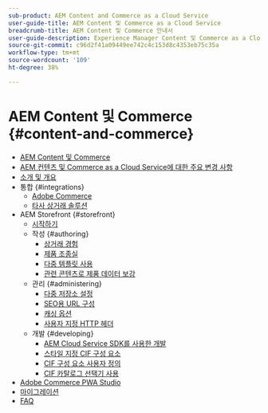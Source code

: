 ```yaml
---
sub-product: AEM Content and Commerce as a Cloud Service
user-guide-title: AEM Content 및 Commerce as a Cloud Service
breadcrumb-title: AEM Content 및 Commerce 안내서
user-guide-description: Experience Manager Content 및 Commerce as a Cloud Service를 사용하고 관리하는 방법을 알아봅니다.
source-git-commit: c96d2f41a09449ee742c4c153d8c4353eb75c35a
workflow-type: tm+mt
source-wordcount: '109'
ht-degree: 38%

---
```



# AEM Content 및 Commerce {#content-and-commerce}

+ [AEM Content 및 Commerce](/help/commerce-cloud/home.md)
+ [AEM 컨텐츠 및 Commerce as a Cloud Service에 대한 주요 변경 사항](changes.md)
+ [소개 및 개요](introduction.md)
+ 통합 {#integrations}
   + [Adobe Commerce](integrating/magento.md)
   + [타사 상거래 솔루션](integrating/third-party.md)
+ AEM Storefront {#storefront}
   + [시작하기](getting-started.md)
   + 작성 {#authoring}
      + [상거래 경험](authoring/authoring-commerce-experiences.md)
      + [제품 조종실](authoring/product-cockpit.md)
      + [다중 템플릿 사용](authoring/multi-template-usage.md)
      + [관련 콘텐츠로 제품 데이터 보강](authoring/enrich-product-associated-content.md)
   + 관리 {#administering}
      + [다중 저장소 설정](configuring/multi-store-setup.md)
      + [SEO용 URL 구성](configuring/advanced-url-configuration.md)
      + [캐싱 옵션](configuring/caching.md)
      + [사용자 지정 HTTP 헤더](/help/commerce-cloud/configuring/custom-http-headers.md)
   + 개발 {#developing}
      + [AEM Cloud Service SDK를 사용한 개발](develop.md)
      + [스타일 지정 CIF 구성 요소](customizing/style-cif-component.md)
      + [CIF 구성 요소 사용자 정의](customizing/customize-cif-components.md)
      + [CIF 카탈로그 선택기 사용](customizing/use-cif-pickers.md)
+ [Adobe Commerce PWA Studio](/help/commerce-cloud/pwa-studio/getting-started.md)
+ [마이그레이션](migration.md)
+ [FAQ](faq.md)
